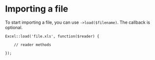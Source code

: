 # Importing a file

To start importing a file, you can use `->load($filename)`. The callback is optional.

    Excel::load('file.xls', function($reader) {

        // reader methods

    });
